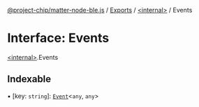 [@project-chip/matter-node-ble.js](../README.md) / [Exports](../modules.md) / [\<internal\>](../modules/internal_.md) / Events

# Interface: Events

[\<internal\>](../modules/internal_.md).Events

## Indexable

▪ [key: `string`]: [`Event`](../modules/internal_.md#event)\<`any`, `any`\>
